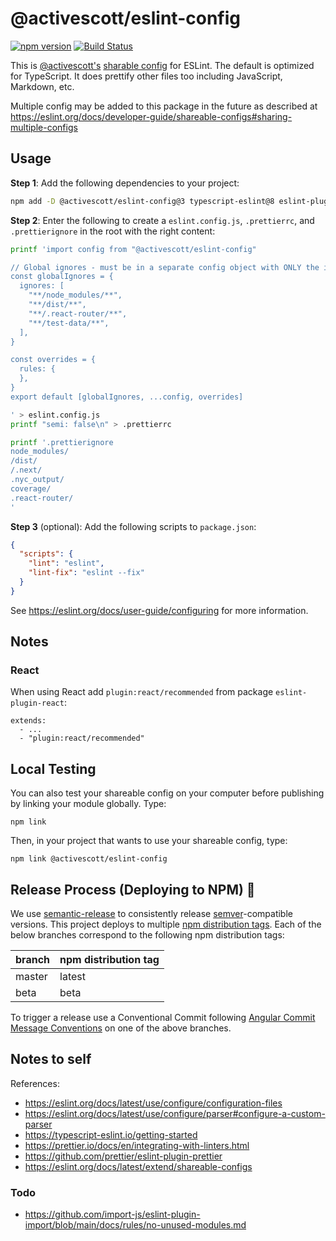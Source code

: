 # @activescott/eslint-config

[![npm version](https://badge.fury.io/js/%40activescott%2Feslint-config.svg)](https://www.npmjs.com/package/@activescott/eslint-config)
[![Build Status](https://github.com/activescott/eslint-config/workflows/main/badge.svg)](https://github.com/activescott/eslint-config/actions)

This is [@activescott's](https://github.com/activescott/) [sharable config](https://eslint.org/docs/developer-guide/shareable-configs) for ESLint. The default is optimized for TypeScript. It does prettify other files too including JavaScript, Markdown, etc.

Multiple config may be added to this package in the future as described at https://eslint.org/docs/developer-guide/shareable-configs#sharing-multiple-configs

## Usage

**Step 1**: Add the following dependencies to your project:

```sh
npm add -D @activescott/eslint-config@3 typescript-eslint@8 eslint-plugin-prettier@5 eslint-plugin-jest@28 @stylistic/eslint-plugin@2 eslint-config-prettier@9 eslint-plugin-unicorn@56
```

**Step 2**: Enter the following to create a `eslint.config.js`, `.prettierrc`, and `.prettierignore` in the root with the right content:

```sh
printf 'import config from "@activescott/eslint-config"

// Global ignores - must be in a separate config object with ONLY the ignores property
const globalIgnores = {
  ignores: [
    "**/node_modules/**",
    "**/dist/**",
    "**/.react-router/**",
    "**/test-data/**",
  ],
}

const overrides = {
  rules: {
  },
}
export default [globalIgnores, ...config, overrides]

' > eslint.config.js
printf "semi: false\n" > .prettierrc

printf '.prettierignore
node_modules/
/dist/
/.next/
.nyc_output/
coverage/
.react-router/
'
```

**Step 3** (optional): Add the following scripts to `package.json`:

```json
{
  "scripts": {
    "lint": "eslint",
    "lint-fix": "eslint --fix"
  }
}
```

See https://eslint.org/docs/user-guide/configuring for more information.

## Notes

### React

When using React add `plugin:react/recommended` from package `eslint-plugin-react`:

```
extends:
  - ...
  - "plugin:react/recommended"
```

## Local Testing

You can also test your shareable config on your computer before publishing by linking your module globally. Type:

    npm link

Then, in your project that wants to use your shareable config, type:

    npm link @activescott/eslint-config

## Release Process (Deploying to NPM) 🚀

We use [semantic-release](https://github.com/semantic-release/semantic-release) to consistently release [semver](https://semver.org/)-compatible versions. This project deploys to multiple [npm distribution tags](https://docs.npmjs.com/cli/dist-tag). Each of the below branches correspond to the following npm distribution tags:

| branch | npm distribution tag |
| ------ | -------------------- |
| master | latest               |
| beta   | beta                 |

To trigger a release use a Conventional Commit following [Angular Commit Message Conventions](https://github.com/angular/angular.js/blob/master/DEVELOPERS.md#-git-commit-guidelines) on one of the above branches.

## Notes to self

References:

- https://eslint.org/docs/latest/use/configure/configuration-files
- https://eslint.org/docs/latest/use/configure/parser#configure-a-custom-parser
- https://typescript-eslint.io/getting-started
- https://prettier.io/docs/en/integrating-with-linters.html
- https://github.com/prettier/eslint-plugin-prettier
- https://eslint.org/docs/latest/extend/shareable-configs

### Todo

- https://github.com/import-js/eslint-plugin-import/blob/main/docs/rules/no-unused-modules.md
